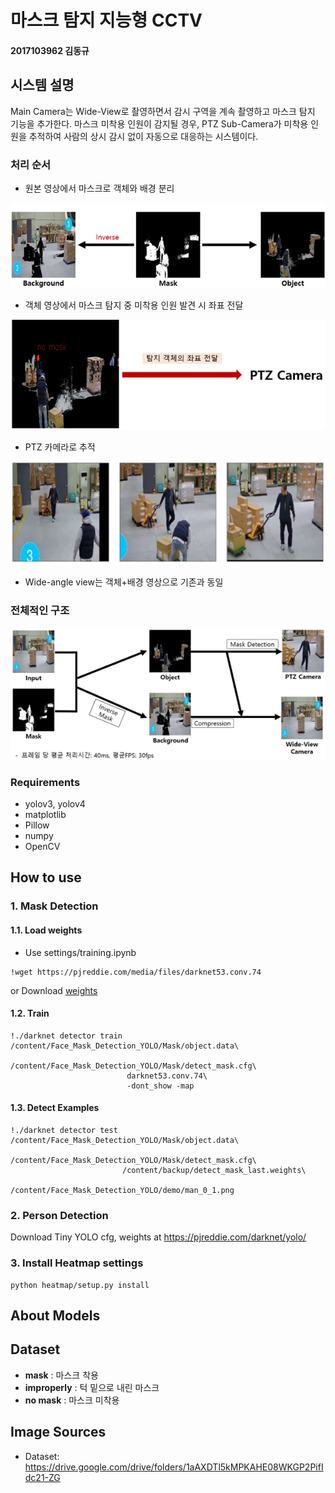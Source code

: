 # 마스크 탐지 지능형 CCTV
#### 2017103962 김동규

## 시스템 설명
Main Camera는 Wide-View로 촬영하면서 감시 구역을 계속 촬영하고 마스크 탐지 기능을 추가한다. 마스크 미착용 인원이 감지될 경우, PTZ Sub-Camera가 미착용 인원을 추적하여 사람의 상시 감시 없이 자동으로 대응하는 시스템이다.

### 처리 순서
* 원본 영상에서 마스크로 객체와 배경 분리

<img src="demo/mask.png"></img>


* 객체 영상에서 마스크 탐지 중 미착용 인원 발견 시 좌표 전달

<img src="demo/ptz.png"></img>


* PTZ 카메라로 추적

<img src="demo/tracking.png"></img>


* Wide-angle view는 객체+배경 영상으로 기존과 동일

### 전체적인 구조
<img src="demo/final_arch.png"></img>


### Requirements
* yolov3, yolov4
* matplotlib
* Pillow
* numpy
* OpenCV

## How to use

### 1. Mask Detection

#### 1.1. Load weights
* Use settings/training.ipynb
~~~
!wget https://pjreddie.com/media/files/darknet53.conv.74
~~~

or Download [weights](https://drive.google.com/file/d/1_TOW4zOeoOkBm5hWePTDCmYxOKNxzgHu/view?usp=share_link)

#### 1.2. Train
~~~
!./darknet detector train /content/Face_Mask_Detection_YOLO/Mask/object.data\
                          /content/Face_Mask_Detection_YOLO/Mask/detect_mask.cfg\
                          darknet53.conv.74\
                          -dont_show -map 
~~~

#### 1.3. Detect Examples
~~~
!./darknet detector test /content/Face_Mask_Detection_YOLO/Mask/object.data\
                         /content/Face_Mask_Detection_YOLO/Mask/detect_mask.cfg\
                         /content/backup/detect_mask_last.weights\
                         /content/Face_Mask_Detection_YOLO/demo/man_0_1.png
~~~

### 2. Person Detection
Download Tiny YOLO cfg, weights at <https://pjreddie.com/darknet/yolo/>

### 3. Install Heatmap settings
~~~
python heatmap/setup.py install
~~~

## About Models
Dataset
-----------------
* **mask** : 마스크 착용
* **improperly** : 턱 밑으로 내린 마스크
* **no mask** : 마스크 미착용

Image Sources
--------------
* Dataset: <https://drive.google.com/drive/folders/1aAXDTl5kMPKAHE08WKGP2PifIdc21-ZG>